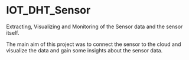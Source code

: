 # IOT_DHT_Sensor
Extracting, Visualizing and Monitoring of the Sensor data and the sensor itself.


The main aim of this project was to connect the sensor to the cloud and visualize the data and gain some insights about the sensor data.

